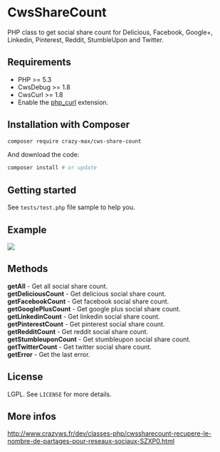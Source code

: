 # CwsShareCount

PHP class to get social share count for Delicious, Facebook, Google+, Linkedin, Pinterest, Reddit, StumbleUpon and Twitter.

## Requirements

* PHP >= 5.3
* CwsDebug >= 1.8
* CwsCurl >= 1.8
* Enable the [php_curl](http://php.net/manual/en/book.curl.php) extension.

## Installation with Composer

```bash
composer require crazy-max/cws-share-count
```

And download the code:

```bash
composer install # or update
```

## Getting started

See `tests/test.php` file sample to help you.

## Example

![](https://raw.github.com/crazy-max/CwsShareCount/master/example.png)

## Methods

**getAll** - Get all social share count.<br />
**getDeliciousCount** - Get delicious social share count.<br />
**getFacebookCount** - Get facebook social share count.<br />
**getGooglePlusCount** - Get google plus social share count.<br />
**getLinkedinCount** - Get linkedin social share count.<br />
**getPinterestCount** - Get pinterest social share count.<br />
**getRedditCount** - Get reddit social share count.<br />
**getStumbleuponCount** - Get stumbleupon social share count.<br />
**getTwitterCount** - Get twitter social share count.<br />
**getError** - Get the last error.

## License

LGPL. See ``LICENSE`` for more details.

## More infos

http://www.crazyws.fr/dev/classes-php/cwssharecount-recupere-le-nombre-de-partages-pour-reseaux-sociaux-SZXP0.html
